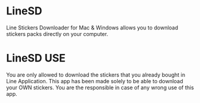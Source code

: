 # LineSD
Line Stickers Downloader for Mac &amp; Windows allows you to download stickers packs directly on your computer.

# LineSD USE

You are only allowed to download the stickers that you already bought in Line Application. This app has been made solely to be able to download your OWN stickers. You are the responsible in case of any wrong use of this app.
